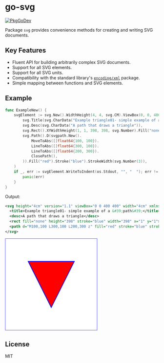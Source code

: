 # go-svg

[![PkgGoDev](https://pkg.go.dev/badge/github.com/twpayne/go-svg)](https://pkg.go.dev/github.com/twpayne/go-svg)

Package `svg` provides convenience methods for creating and writing SVG documents.

## Key Features

* Fluent API for building arbitrarily complex SVG documents.
* Support for all SVG elements.
* Support for all SVG units.
* Compatibility with the standard library's [`encoding/xml`](https://pkg.go.dev/encoding/xml) package.
* Simple mapping between functions and SVG elements.

## Example

```go
func ExampleNew() {
    svgElement := svg.New().WidthHeight(4, 4, svg.CM).ViewBox(0, 0, 400, 400).AppendChildren(
        svg.Title(svg.CharData("Example triangle01- simple example of a 'path'")),
        svg.Desc(svg.CharData("A path that draws a triangle")),
        svg.Rect().XYWidthHeight(1, 1, 398, 398, svg.Number).Fill("none").Stroke("blue"),
        svg.Path().D(svgpath.New().
            MoveToAbs([]float64{100, 100}).
            LineToAbs([]float64{300, 100}).
            LineToAbs([]float64{200, 300}).
            ClosePath(),
        )).Fill("red").Stroke("blue").StrokeWidth(svg.Number(3)),
    )
    if _, err := svgElement.WriteToIndent(os.Stdout, "", "  "); err != nil {
        panic(err)
    }
}
```

Output:

```xml
<svg height="4cm" version="1.1" viewBox="0 0 400 400" width="4cm" xmlns="http://www.w3.org/2000/svg">
  <title>Example triangle01- simple example of a &#39;path&#39;</title>
  <desc>A path that draws a triangle</desc>
  <rect fill="none" height="398" stroke="blue" width="398" x="1" y="1"></rect>
  <path d="M100,100 L300,100 L200,300 z" fill="red" stroke="blue" stroke-width="3"></path>
</svg>
```

![Output](testdata/triangle01.svg)

## License

MIT
